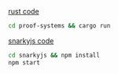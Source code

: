 [rust code](./proof-systems/src/main.rs)

```bash
cd proof-systems && cargo run
```

[snarkyjs code](./snarkyjs/src/index.ts)

```bash
cd snarkyjs && npm install
npm start
```
